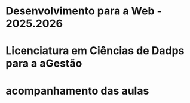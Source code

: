# Desenvolvimento para a Web - 2025.2026

# Licenciatura em Ciências de Dadps para a aGestão

# acompanhamento das aulas
